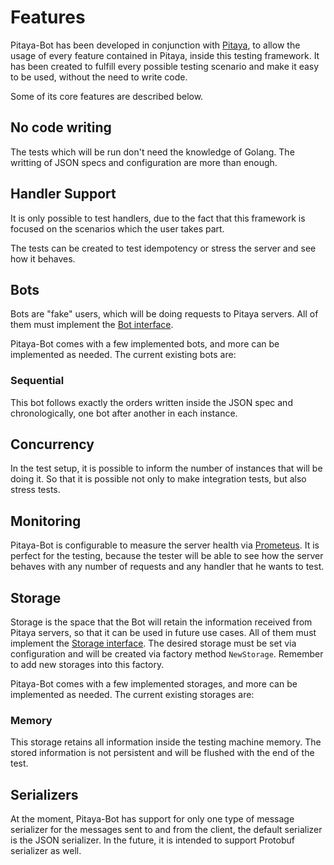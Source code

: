 Features
========

Pitaya-Bot has been developed in conjunction with [Pitaya](https://github.com/topfreegames/pitaya), to allow the usage of every feature contained in Pitaya, inside this testing framework. It has been created to fulfill every possible testing scenario and make it easy to be used, without the need to write code.

Some of its core features are described below.

## No code writing

The tests which will be run don't need the knowledge of Golang. The writting of JSON specs and configuration are more than enough.

## Handler Support

It is only possible to test handlers, due to the fact that this framework is focused on the scenarios which the user takes part.

The tests can be created to test idempotency or stress the server and see how it behaves. 

## Bots

Bots are "fake" users, which will be doing requests to Pitaya servers. All of them must implement the [Bot interface](https://github.com/topfreegames/pitaya-bot/blob/master/bot/bot.go). 

Pitaya-Bot comes with a few implemented bots, and more can be implemented as needed. The current existing bots are:

### Sequential

This bot follows exactly the orders written inside the JSON spec and chronologically, one bot after another in each instance.

## Concurrency

In the test setup, it is possible to inform the number of instances that will be doing it. So that it is possible not only to make integration tests, but also stress tests.

## Monitoring

Pitaya-Bot is configurable to measure the server health via [Prometeus](https://prometheus.io/). It is perfect for the testing, because the tester will be able to see how the server behaves with any number of requests and any handler that he wants to test.

## Storage

Storage is the space that the Bot will retain the information received from Pitaya servers, so that it can be used in future use cases. All of them must implement the [Storage interface](https://github.com/topfreegames/pitaya-bot/blob/master/storage/storage.go).
The desired storage must be set via configuration and will be created via factory method `NewStorage`. Remember to add new storages into this factory.

Pitaya-Bot comes with a few implemented storages, and more can be implemented as needed. The current existing storages are:

### Memory

This storage retains all information inside the testing machine memory. The stored information is not persistent and will be flushed with the end of the test. 

## Serializers

At the moment, Pitaya-Bot has support for only one type of message serializer for the messages sent to and from the client, the default serializer is the JSON serializer. In the future, it is intended to support Protobuf serializer as well.

